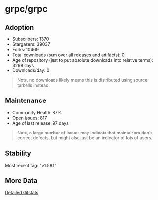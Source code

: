 # grpc/grpc

## Adoption

- Subscribers: 1370
- Stargazers: 39037
- Forks: 10469
- Total downloads (sum over all releases and artifacts): 0
- Age of repository (just to put absolute downloads into relative terms): 3298 days
- Downloads/day: 0

> Note, no downloads likely means this is distributed using source tarballs instead.

## Maintenance

- Community Health: 87%
- Open issues: 817
- Age of last release: 97 days

> Note, a large number of issues may indicate that maintainers don't correct defects, but might also
> just be an indicator of lots of users.

## Stability

Most recent tag: "v1.58.1"

## More Data

[Detailed Gitstats](/bazel-catalog/gitstats/grpc/grpc)

